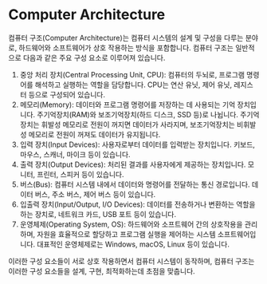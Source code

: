 <h1>Computer Architecture</h1>
컴퓨터 구조(Computer Architecture)는 컴퓨터 시스템의 설계 및 구성을 다루는 분야로, 하드웨어와 소프트웨어가 상호 작용하는 방식을 포함합니다. 컴퓨터 구조는 일반적으로 다음과 같은 주요 구성 요소로 이루어져 있습니다.

1. 중앙 처리 장치(Central Processing Unit, CPU): 컴퓨터의 두뇌로, 프로그램 명령어를 해석하고 실행하는 역할을 담당합니다. CPU는 연산 유닛, 제어 유닛, 레지스터 등으로 구성되어 있습니다.
2. 메모리(Memory): 데이터와 프로그램 명령어를 저장하는 데 사용되는 기억 장치입니다. 주기억장치(RAM)와 보조기억장치(하드 디스크, SSD 등)로 나뉩니다. 주기억장치는 휘발성 메모리로 전원이 꺼지면 데이터가 사라지며, 보조기억장치는 비휘발성 메모리로 전원이 꺼져도 데이터가 유지됩니다.
3. 입력 장치(Input Devices): 사용자로부터 데이터를 입력받는 장치입니다. 키보드, 마우스, 스캐너, 마이크 등이 있습니다.
4. 출력 장치(Output Devices): 처리된 결과를 사용자에게 제공하는 장치입니다. 모니터, 프린터, 스피커 등이 있습니다.
5. 버스(Bus): 컴퓨터 시스템 내에서 데이터와 명령어를 전달하는 통신 경로입니다. 데이터 버스, 주소 버스, 제어 버스 등이 있습니다.
6. 입출력 장치(Input/Output, I/O Devices): 데이터를 전송하거나 변환하는 역할을 하는 장치로, 네트워크 카드, USB 포트 등이 있습니다.
7. 운영체제(Operating System, OS): 하드웨어와 소프트웨어 간의 상호작용을 관리하며, 자원을 효율적으로 할당하고 프로그램 실행을 제어하는 시스템 소프트웨어입니다. 대표적인 운영체제로는 Windows, macOS, Linux 등이 있습니다.

이러한 구성 요소들이 서로 상호 작용하면서 컴퓨터 시스템이 동작하며, 컴퓨터 구조는 이러한 구성 요소들을 설계, 구현, 최적화하는데 초점을 맞춥니다.
